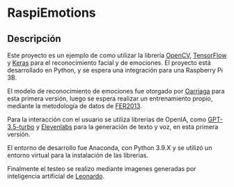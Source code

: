 # RaspiEmotions

## Descripción

Este proyecto es un ejemplo de como utilizar la librería [OpenCV](https://opencv.org/), [TensorFlow](https://www.tensorflow.org/) y [Keras](https://keras.io/) para el reconocimiento facial y de emociones. El proyecto está desarrollado en Python, y se espera una integración para una Raspberry Pi 3B.

El modelo de reconocimiento de emociones fue otorgado por [Oarriaga](https://github.com/oarriaga/face_classification/tree/master/trained_models/emotion_models) para esta primera versión, luego se espera realizar un entrenamiento propio, mediante la metodología de datos de [FER2013](https://paperswithcode.com/dataset/fer2013).


Para la interacción con el usuario se utiliza librerias de OpenIA, como [GPT-3.5-turbo](https://platform.openai.com/docs/guides/gpt) y [Elevenlabs](elevenlabs.io) para la generación de texto y voz, en esta primera versión.

El entorno de desarrollo fue Anaconda, con Python 3.9.X y se utilizó un entorno virtual para la instalación de las librerías.

Finalmente el testeo se realizo mediante imagenes generadas por inteligencia artificial de [Leonardo](https://app.leonardo.ai/).

